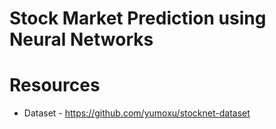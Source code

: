 # Stock Market Prediction using Neural Networks



# Resources
* Dataset - https://github.com/yumoxu/stocknet-dataset